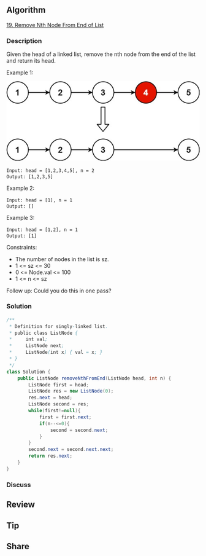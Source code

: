 ## Algorithm

[19. Remove Nth Node From End of List](https://leetcode.com/problems/remove-nth-node-from-end-of-list/)

### Description

Given the head of a linked list, remove the nth node from the end of the list and return its head.

Example 1:

![](assets/20210605-9fbe8fc1.png)

```
Input: head = [1,2,3,4,5], n = 2
Output: [1,2,3,5]
```

Example 2:

```
Input: head = [1], n = 1
Output: []
```

Example 3:

```
Input: head = [1,2], n = 1
Output: [1]
```

Constraints:

- The number of nodes in the list is sz.
- 1 <= sz <= 30
- 0 <= Node.val <= 100
- 1 <= n <= sz


Follow up: Could you do this in one pass?


### Solution

```java
/**
 * Definition for singly-linked list.
 * public class ListNode {
 *     int val;
 *     ListNode next;
 *     ListNode(int x) { val = x; }
 * }
 */
class Solution {
    public ListNode removeNthFromEnd(ListNode head, int n) {
        ListNode first = head;
        ListNode res = new ListNode(0);
        res.next = head;
        ListNode second = res;
        while(first!=null){
            first = first.next;
            if(n--<=0){
                second = second.next;
            }
        }
        second.next = second.next.next;
        return res.next;
    }
}
```

### Discuss

## Review


## Tip


## Share

